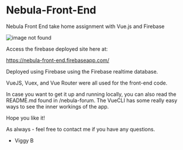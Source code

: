# Nebula-Front-End

Nebula Front End take home assignment with Vue.js and Firebase

<img src="https://i.imgur.com/1pPaxf8.jpg" alt="image not found" />


Access the firebase deployed site here at:

<a href="https://nebula-front-end.firebaseapp.com/">https://nebula-front-end.firebaseapp.com/</a>

Deployed using Firebase using the Firebase realtime database.

VueJS, Vuex, and Vue Router were all used for the front-end code.

In case you want to get it up and running locally, you can also read the README.md found in /nebula-forum. The VueCLI has some really easy ways to see the inner workings of the app.

Hope you like it!

As always - feel free to contact me if you have any questions.

- Viggy B
